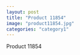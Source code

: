 ```yaml
---
layout: post
title: "Product 11854"
image: "product11854.jpg"
categories: "category1"
---
```

Product 11854
